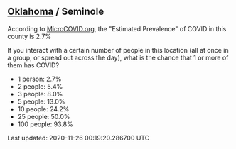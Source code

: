
## [Oklahoma](/united-states/oklahoma) / Seminole

According to [MicroCOVID.org](http://microcovid.org),
the "Estimated Prevalence" of COVID in this county is 2.7%

If you interact with a certain number of people in this location
(all at once in a group, or spread out across the day), what is the chance that
1 or more of them has COVID?

- 1 person: 2.7%
- 2 people: 5.4%
- 3 people: 8.0%
- 5 people: 13.0%
- 10 people: 24.2%
- 25 people: 50.0%
- 100 people: 93.8%

Last updated: 2020-11-26 00:19:20.286700 UTC
